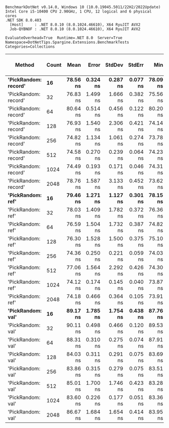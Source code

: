 ```

BenchmarkDotNet v0.14.0, Windows 10 (10.0.19045.5011/22H2/2022Update)
Intel Core i5-10400 CPU 2.90GHz, 1 CPU, 12 logical and 6 physical cores
.NET SDK 8.0.403
  [Host]     : .NET 8.0.10 (8.0.1024.46610), X64 RyuJIT AVX2
  Job-QYBNOF : .NET 8.0.10 (8.0.1024.46610), X64 RyuJIT AVX2

EvaluateOverhead=True  Runtime=.NET 8.0  Server=True  
Namespace=DotNetTips.Spargine.Extensions.BenchmarkTests  Categories=Collections  

```
| Method               | Count | Mean     | Error    | StdDev   | StdErr   | Min      | Q1       | Median   | Q3       | Max      | Op/s         | CI99.9% Margin | Iterations | Kurtosis | MValue | Skewness | Rank | LogicalGroup | Baseline | Exceptions | Completed Work Items | Lock Contentions | Code Size | Allocated |
|--------------------- |------ |---------:|---------:|---------:|---------:|---------:|---------:|---------:|---------:|---------:|-------------:|---------------:|-----------:|---------:|-------:|---------:|-----:|------------- |--------- |-----------:|---------------------:|-----------------:|----------:|----------:|
| **&#39;PickRandom: record&#39;** | **16**    | **78.56 ns** | **0.324 ns** | **0.287 ns** | **0.077 ns** | **78.09 ns** | **78.43 ns** | **78.50 ns** | **78.70 ns** | **79.21 ns** | **12,729,071.6** |       **6.962 ns** |      **14.00** |    **2.754** |  **2.000** |   **0.5723** |    **1** | *****            | **No**       |          **-** |                    **-** |                **-** |     **568 B** |         **-** |
| &#39;PickRandom: record&#39; | 32    | 76.83 ns | 1.499 ns | 1.666 ns | 0.382 ns | 75.56 ns | 75.62 ns | 75.91 ns | 78.33 ns | 80.39 ns | 13,014,945.5 |       9.309 ns |      19.00 |    2.029 |  2.615 |   0.8943 |    1 | *            | No       |          - |                    - |                - |     568 B |         - |
| &#39;PickRandom: record&#39; | 64    | 80.64 ns | 0.514 ns | 0.456 ns | 0.122 ns | 80.20 ns | 80.34 ns | 80.44 ns | 80.71 ns | 81.66 ns | 12,400,055.9 |       6.939 ns |      14.00 |    2.758 |  2.000 |   1.0818 |    1 | *            | No       |          - |                    - |                - |     568 B |         - |
| &#39;PickRandom: record&#39; | 128   | 76.93 ns | 1.540 ns | 2.306 ns | 0.421 ns | 74.14 ns | 74.40 ns | 76.88 ns | 78.81 ns | 81.53 ns | 12,998,293.9 |      14.790 ns |      30.00 |    1.959 |  2.000 |   0.3909 |    1 | *            | No       |          - |                    - |                - |     568 B |         - |
| &#39;PickRandom: record&#39; | 256   | 74.82 ns | 1.134 ns | 1.061 ns | 0.274 ns | 73.78 ns | 74.02 ns | 74.37 ns | 75.45 ns | 77.50 ns | 13,365,878.3 |       7.363 ns |      15.00 |    3.140 |  2.000 |   1.0412 |    1 | *            | No       |          - |                    - |                - |     568 B |         - |
| &#39;PickRandom: record&#39; | 512   | 74.58 ns | 0.270 ns | 0.239 ns | 0.064 ns | 74.23 ns | 74.44 ns | 74.52 ns | 74.71 ns | 75.08 ns | 13,407,680.8 |       6.968 ns |      14.00 |    2.250 |  2.000 |   0.5484 |    1 | *            | No       |          - |                    - |                - |     568 B |         - |
| &#39;PickRandom: record&#39; | 1024  | 74.49 ns | 0.193 ns | 0.171 ns | 0.046 ns | 74.31 ns | 74.36 ns | 74.45 ns | 74.55 ns | 74.80 ns | 13,424,181.6 |       6.977 ns |      14.00 |    1.968 |  2.000 |   0.7414 |    1 | *            | No       |          - |                    - |                - |     568 B |         - |
| &#39;PickRandom: record&#39; | 2048  | 78.76 ns | 1.587 ns | 3.133 ns | 0.452 ns | 73.62 ns | 77.04 ns | 79.68 ns | 80.02 ns | 84.21 ns | 12,697,306.4 |      23.774 ns |      48.00 |    2.170 |  3.040 |  -0.3454 |    1 | *            | No       |          - |                    - |                - |     568 B |         - |
| **&#39;PickRandom: ref&#39;**    | **16**    | **79.46 ns** | **1.271 ns** | **1.127 ns** | **0.301 ns** | **78.15 ns** | **78.48 ns** | **79.11 ns** | **80.59 ns** | **80.82 ns** | **12,584,625.8** |       **6.849 ns** |      **14.00** |    **1.001** |  **2.000** |   **0.0895** |    **1** | *****            | **No**       |          **-** |                    **-** |                **-** |     **568 B** |         **-** |
| &#39;PickRandom: ref&#39;    | 32    | 78.03 ns | 1.409 ns | 1.782 ns | 0.372 ns | 76.36 ns | 76.55 ns | 77.67 ns | 78.20 ns | 81.78 ns | 12,815,454.1 |      11.314 ns |      23.00 |    2.722 |  2.000 |   1.0544 |    1 | *            | No       |          - |                    - |                - |     568 B |         - |
| &#39;PickRandom: ref&#39;    | 64    | 76.59 ns | 1.504 ns | 1.732 ns | 0.387 ns | 74.82 ns | 75.08 ns | 75.69 ns | 78.41 ns | 79.27 ns | 13,056,808.8 |       9.806 ns |      20.00 |    1.156 |  3.333 |   0.3065 |    1 | *            | No       |          - |                    - |                - |     568 B |         - |
| &#39;PickRandom: ref&#39;    | 128   | 76.30 ns | 1.528 ns | 1.500 ns | 0.375 ns | 75.10 ns | 75.26 ns | 75.52 ns | 77.05 ns | 78.94 ns | 13,106,431.7 |       7.812 ns |      16.00 |    1.920 |  2.000 |   0.9030 |    1 | *            | No       |          - |                    - |                - |     568 B |         - |
| &#39;PickRandom: ref&#39;    | 256   | 74.36 ns | 0.250 ns | 0.221 ns | 0.059 ns | 74.03 ns | 74.19 ns | 74.31 ns | 74.52 ns | 74.76 ns | 13,448,597.3 |       6.970 ns |      14.00 |    1.695 |  2.000 |   0.2917 |    1 | *            | No       |          - |                    - |                - |     568 B |         - |
| &#39;PickRandom: ref&#39;    | 512   | 77.06 ns | 1.564 ns | 2.292 ns | 0.426 ns | 74.30 ns | 74.70 ns | 76.59 ns | 79.13 ns | 80.12 ns | 12,977,159.7 |      14.287 ns |      29.00 |    1.118 |  3.286 |  -0.0451 |    1 | *            | No       |          - |                    - |                - |     568 B |         - |
| &#39;PickRandom: ref&#39;    | 1024  | 74.12 ns | 0.174 ns | 0.145 ns | 0.040 ns | 73.87 ns | 74.04 ns | 74.14 ns | 74.19 ns | 74.37 ns | 13,491,924.5 |       6.480 ns |      13.00 |    1.947 |  2.000 |  -0.1640 |    1 | *            | No       |          - |                    - |                - |     568 B |         - |
| &#39;PickRandom: ref&#39;    | 2048  | 74.18 ns | 0.466 ns | 0.364 ns | 0.105 ns | 73.91 ns | 73.97 ns | 74.03 ns | 74.27 ns | 75.20 ns | 13,480,769.9 |       5.947 ns |      12.00 |    5.274 |  2.000 |   1.7736 |    1 | *            | No       |          - |                    - |                - |     568 B |         - |
| **&#39;PickRandom: val&#39;**    | **16**    | **89.17 ns** | **1.785 ns** | **1.754 ns** | **0.438 ns** | **87.76 ns** | **87.87 ns** | **88.13 ns** | **91.11 ns** | **92.34 ns** | **11,215,092.2** |       **7.781 ns** |      **16.00** |    **1.688** |  **2.000** |   **0.7493** |    **2** | *****            | **No**       |          **-** |                    **-** |                **-** |     **615 B** |         **-** |
| &#39;PickRandom: val&#39;    | 32    | 90.11 ns | 0.498 ns | 0.466 ns | 0.120 ns | 89.53 ns | 89.68 ns | 90.03 ns | 90.29 ns | 91.17 ns | 11,097,560.2 |       7.440 ns |      15.00 |    2.507 |  2.000 |   0.6964 |    2 | *            | No       |          - |                    - |                - |     615 B |         - |
| &#39;PickRandom: val&#39;    | 64    | 88.31 ns | 0.310 ns | 0.275 ns | 0.074 ns | 87.91 ns | 88.08 ns | 88.28 ns | 88.46 ns | 88.77 ns | 11,324,090.1 |       6.963 ns |      14.00 |    1.767 |  2.000 |   0.3350 |    2 | *            | No       |          - |                    - |                - |     615 B |         - |
| &#39;PickRandom: val&#39;    | 128   | 84.03 ns | 0.311 ns | 0.291 ns | 0.075 ns | 83.69 ns | 83.81 ns | 83.94 ns | 84.23 ns | 84.63 ns | 11,900,344.1 |       7.462 ns |      15.00 |    2.040 |  2.000 |   0.7446 |    2 | *            | No       |          - |                    - |                - |     615 B |         - |
| &#39;PickRandom: val&#39;    | 256   | 83.86 ns | 0.315 ns | 0.279 ns | 0.075 ns | 83.51 ns | 83.68 ns | 83.82 ns | 84.00 ns | 84.53 ns | 11,924,508.4 |       6.963 ns |      14.00 |    2.973 |  2.000 |   0.7686 |    2 | *            | No       |          - |                    - |                - |     615 B |         - |
| &#39;PickRandom: val&#39;    | 512   | 85.01 ns | 1.700 ns | 1.746 ns | 0.423 ns | 83.28 ns | 83.52 ns | 83.83 ns | 86.84 ns | 87.59 ns | 11,763,239.6 |       8.288 ns |      17.00 |    1.080 |  3.400 |   0.3323 |    2 | *            | No       |          - |                    - |                - |     615 B |         - |
| &#39;PickRandom: val&#39;    | 1024  | 83.60 ns | 0.226 ns | 0.177 ns | 0.051 ns | 83.36 ns | 83.42 ns | 83.60 ns | 83.72 ns | 83.90 ns | 11,961,783.8 |       5.974 ns |      12.00 |    1.539 |  2.000 |   0.2119 |    2 | *            | No       |          - |                    - |                - |     615 B |         - |
| &#39;PickRandom: val&#39;    | 2048  | 86.67 ns | 1.684 ns | 1.654 ns | 0.414 ns | 83.95 ns | 85.66 ns | 86.77 ns | 87.62 ns | 90.42 ns | 11,538,240.7 |       7.793 ns |      16.00 |    2.626 |  2.000 |   0.2749 |    2 | *            | No       |          - |                    - |                - |     615 B |         - |
